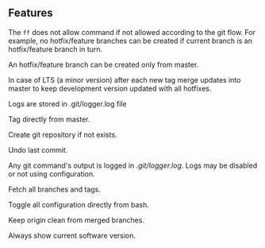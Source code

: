 ## Features

The `ff` does not allow command if not allowed according to the git flow. For example, no hotfix/feature branches can be created if current branch is an hotfix/feature branch in turn.

An hotfix/feature branch can be created only from master.

In case of LTS (a minor version) after each new tag merge updates into master to keep development version updated with all hotfixes.

Logs are stored in .git/logger.log file

Tag directly from master.

Create git repository if not exists.

Undo last commit.

Any git command's output is logged in *.git/logger.log*. Logs may be disabled or not using configuration.

Fetch all branches and tags.

Toggle all configuration directly from bash.

Keep origin clean from merged branches.

Always show current software version.
